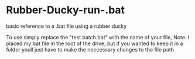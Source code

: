# Rubber-Ducky-run-.bat
basic reference to a .bat file using a rubber ducky

To use simply replace the "test batch.bat" with the name of your file,
Note: I placed my bat file in the root of the drive, but if you wanted to keep it in a folder youll just have to make the neccessary changes to the file path 
